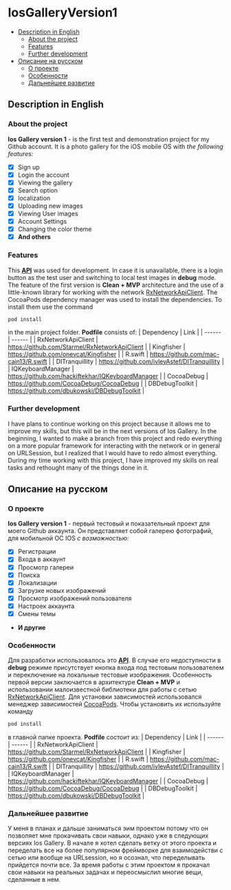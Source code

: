# IosGalleryVersion1
- [Description in English](#Description-in-English)
    - [About the project](#About-the-project)
    - [Features](#Features)
    - [Further development](#Further-development)
- [Описание на русском](#Описание-на-русском)
  - [О проекте](#О-проекте)
  - [Особенности](#Особенности)
  - [Дальнейшее развитие](#Дальнейшее-развитие)

## Description in English
### About the project
**Ios Gallery version 1** - is the first test and demonstration project for my Github account. It is a photo gallery for the iOS mobile OS with *the following features:*
- [x] Sign up
- [x] Login the account
- [x] Viewing the gallery
- [x] Search option
- [x] localization
- [x] Uploading new images 
- [x] Viewing User images
- [x] Account Settings
- [x] Changing the color theme
- [x] **And others**
### Features
This [**API**](http://gallery.dev.webant.ru/api) was used for development. In case it is unavailable, there is a login button as the test user and switching to local test images in **debug** mode.
The feature of the first version is **Clean + MVP** architecture and the use of a little-known library for working with the network [RxNetworkApiClient](https://github.com/Starmel/RxNetworkApiClient).
The CocoaPods dependency manager was used to install the dependencies. To install them use the command
```ruby
pod install
```
in the main project folder.
**Podfile** consists of:
| Dependency | Link |
| ------ | ------ |
| RxNetworkApiClient | https://github.com/Starmel/RxNetworkApiClient |
| Kingfisher | https://github.com/onevcat/Kingfisher |
| R.swift | https://github.com/mac-cain13/R.swift |
| DITranquillity | https://github.com/ivlevAstef/DITranquillity |
| IQKeyboardManager | https://github.com/hackiftekhar/IQKeyboardManager |
| CocoaDebug | https://github.com/CocoaDebug/CocoaDebug |
| DBDebugToolkit | https://github.com/dbukowski/DBDebugToolkit |
### Further development
I have plans to continue working on this project because it allows me to improve my skills, but this will be in the next versions of Ios Gallery. In the beginning, I wanted to make a branch from this project and redo everything on a more popular framework for interacting with the network or in general on URLSession, but I realized that I would have to redo almost everything. During my time working with this project, I have improved my skills on real tasks and rethought many of the things done in it.

## Описание на русском
### О проекте
**Ios Gallery version 1** - первый тестовый и показательный проект для моего Github аккаунта. Он представляет собой галерею фотографий, для мобильной ОС IOS *с возможностью:*
- [x] Регистрации
- [x] Входа в аккаунт
- [x] Просмотр галереи
- [x] Поиска
- [x] Локализации
- [x] Загрузке новых изображений 
- [x] Просмотр изображений пользователя
- [x] Настроек аккаунта
- [x] Смены темы
-  **И другие**
### Особенности
Для разработки использовалось это [**API**](http://gallery.dev.webant.ru/api). В случае его недоступности в **debug** режиме присутствует кнопка входа под тестовым пользователем и переключение на локальные тестовые изображения.
Особенность первой версии заключается в архитектуре **Clean + MVP** и использовании малоизвестной библиотеки для работы с сетью [RxNetworkApiClient](https://github.com/Starmel/RxNetworkApiClient).
Для установки зависимостей использовался менеджер зависимостей [CocoaPods](https://cocoapods.org). Чтобы установить их используйте команду
```ruby
pod install
```
в главной папке проекта.
**Podfile** состоит из:
| Dependency | Link |
| ------ | ------ |
| RxNetworkApiClient | https://github.com/Starmel/RxNetworkApiClient |
| Kingfisher | https://github.com/onevcat/Kingfisher |
| R.swift | https://github.com/mac-cain13/R.swift |
| DITranquillity | https://github.com/ivlevAstef/DITranquillity |
| IQKeyboardManager | https://github.com/hackiftekhar/IQKeyboardManager |
| CocoaDebug | https://github.com/CocoaDebug/CocoaDebug |
| DBDebugToolkit | https://github.com/dbukowski/DBDebugToolkit |
### Дальнейшее развитие
У меня в планах и дальше заниматься эим проектом потому что он позволяет мне прокачивать свои навыки, однако уже в следующих версиях Ios Gallery. В начале я хотел сделать ветку от этого проекта и переделать все на более популярном фреймворке для взаимодействи с сетью или вообще на URLsession, но я осознал, что переделывать прийдется почти все. За время работы с этим проектом я прокачал свои навыки на реальных задачах и переосмыслил многие вещи, сделанные в нем.
